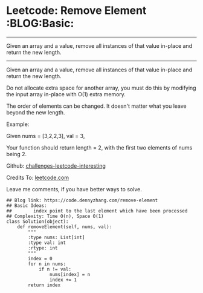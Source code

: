 # Leetcode: Remove Element     :BLOG:Basic:


---

Given an array and a value, remove all instances of that value in-place and return the new length.  

---

Given an array and a value, remove all instances of that value in-place and return the new length.  

Do not allocate extra space for another array, you must do this by modifying the input array in-place with O(1) extra memory.  

The order of elements can be changed. It doesn't matter what you leave beyond the new length.  

Example:  

Given nums = [3,2,2,3], val = 3,  

Your function should return length = 2, with the first two elements of nums being 2.  

Github: [challenges-leetcode-interesting](https://github.com/DennyZhang/challenges-leetcode-interesting/tree/master/remove-element)  

Credits To: [leetcode.com](https://leetcode.com/problems/remove-element/description/)  

Leave me comments, if you have better ways to solve.  

    ## Blog link: https://code.dennyzhang.com/remove-element
    ## Basic Ideas:
    ##        index point to the last element which have been processed
    ## Complexity: Time O(n), Space O(1)
    class Solution(object):
        def removeElement(self, nums, val):
            """
            :type nums: List[int]
            :type val: int
            :rtype: int
            """
            index = 0
            for n in nums:
                if n != val:
                    nums[index] = n
                    index += 1
            return index